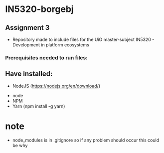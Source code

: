# IN5320-borgebj

## Assignment 3
- Repository made to include files for the UiO master-subject IN5320 - Development in platform ecosystems

### Prerequisites needed to run files:

## Have installed: 
- NodeJS  (https://nodejs.org/en/download/)
* node
* NPM
* Yarn    (npm install -g yarn)

# note
- node_modules is in .gitignore so if any problem should occur this could be why